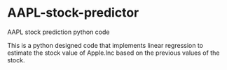 # AAPL-stock-predictor
AAPL stock prediction python code

This is a python designed code that implements linear regression to estimate the stock value of Apple.Inc based on the 
previous values of the stock.
